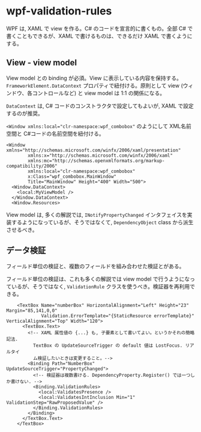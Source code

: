 
# wpf-validation-rules

WPF は, XAML で view を作る。C# のコードを宣言的に書くもの。全部 C# で書くこともできるが、XAML で書けるものは、できるだけ XAML で書くようにする。


## View - view model

View model との binding が必須。View に表示している内容を保持する。`FrameworkElement.DataContext` プロパティで紐付ける。原則として view (ウィンドウ、各コントロールなど) と view model は 1:1 の関係になる。

`DataContext` は, C# コードのコンストラクタで設定してもよいが, XAML で設定するのが推奨。

`<Window xmlns:local="clr-namespace:wpf_combobox"` のようにして XML名前空間と C#コードの名前空間を紐付ける。

```xaml
<Window xmlns="http://schemas.microsoft.com/winfx/2006/xaml/presentation"
        xmlns:x="http://schemas.microsoft.com/winfx/2006/xaml"
        xmlns:mc="http://schemas.openxmlformats.org/markup-compatibility/2006"
        xmlns:local="clr-namespace:wpf_combobox"
        x:Class="wpf_combobox.MainWindow" 
        Title="MainWindow" Height="400" Width="500">
  <Window.DataContext>
    <local:MyViewModel />
  </Window.DataContext>
  <Window.Resources>
```

View model は, 多くの解説では, `INotifyPropertyChanged` インタフェイスを実装するようになっているが、そうではなくて, `DependencyObject` class から派生させるべき。



## データ検証

フィールド単位の検証と、複数のフィールドを組み合わせた検証とがある。

フィールド単位の検証は、これも多くの解説では view model で行うようになっているが、そうではなく, `ValidationRule` クラスを使うべき。検証器を再利用できる。

```xaml
    <TextBox Name="numberBox" HorizontalAlignment="Left" Height="23" Margin="85,141,0,0" 
             Validation.ErrorTemplate="{StaticResource errorTemplate}" VerticalAlignment="Top" Width="120">
      <TextBox.Text>
        <!-- XAML 属性値の {...} も, 子要素として書いてよい。というかそれの簡略記法.
          TextBox の UpdateSourceTrigger の default 値は LostFocus. リアルタイ
          ム検証したいときは変更すること。-->
        <Binding Path="NumberBox" UpdateSourceTrigger="PropertyChanged">
          <!-- 検証器は複数書ける. DependencyProperty.Register() では一つしか書けない. -->
          <Binding.ValidationRules>
            <local:ValidatesPresence />
            <local:ValidatesIntInclusion Min="1" ValidationStep="RawProposedValue" />
          </Binding.ValidationRules>
        </Binding>
      </TextBox.Text>
    </TextBox>
```



